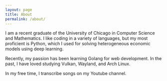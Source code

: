 ```yaml
---
layout: page
title: About
permalink: /about/
---
```


I am a recent graduate of the University of Chicago in Computer Science and Mathematics. I like coding in a variety of languages, but my most proficient is Python, which I used for solving heterogeneous economic models using deep learning.

Recently, my passion has been learning Golang for web development. In the past, I have loved studying Vulkan, Wayland, and Arch Linux.

In my free time, I transcribe songs on my Youtube channel.